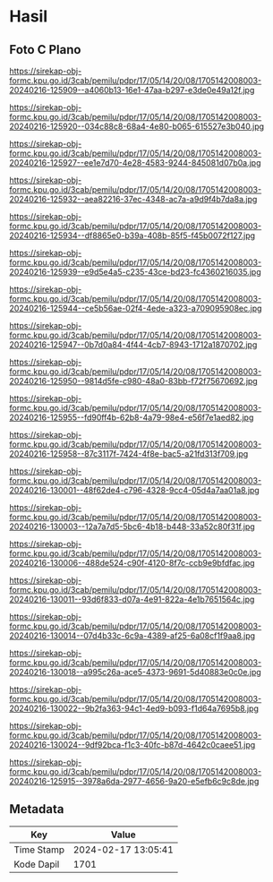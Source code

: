 # Hasil

## Foto C Plano

https://sirekap-obj-formc.kpu.go.id/3cab/pemilu/pdpr/17/05/14/20/08/1705142008003-20240216-125909--a4060b13-16e1-47aa-b297-e3de0e49a12f.jpg

https://sirekap-obj-formc.kpu.go.id/3cab/pemilu/pdpr/17/05/14/20/08/1705142008003-20240216-125920--034c88c8-68a4-4e80-b065-615527e3b040.jpg

https://sirekap-obj-formc.kpu.go.id/3cab/pemilu/pdpr/17/05/14/20/08/1705142008003-20240216-125927--ee1e7d70-4e28-4583-9244-845081d07b0a.jpg

https://sirekap-obj-formc.kpu.go.id/3cab/pemilu/pdpr/17/05/14/20/08/1705142008003-20240216-125932--aea82216-37ec-4348-ac7a-a9d9f4b7da8a.jpg

https://sirekap-obj-formc.kpu.go.id/3cab/pemilu/pdpr/17/05/14/20/08/1705142008003-20240216-125934--df8865e0-b39a-408b-85f5-f45b0072f127.jpg

https://sirekap-obj-formc.kpu.go.id/3cab/pemilu/pdpr/17/05/14/20/08/1705142008003-20240216-125939--e9d5e4a5-c235-43ce-bd23-fc4360216035.jpg

https://sirekap-obj-formc.kpu.go.id/3cab/pemilu/pdpr/17/05/14/20/08/1705142008003-20240216-125944--ce5b56ae-02f4-4ede-a323-a709095908ec.jpg

https://sirekap-obj-formc.kpu.go.id/3cab/pemilu/pdpr/17/05/14/20/08/1705142008003-20240216-125947--0b7d0a84-4f44-4cb7-8943-1712a1870702.jpg

https://sirekap-obj-formc.kpu.go.id/3cab/pemilu/pdpr/17/05/14/20/08/1705142008003-20240216-125950--9814d5fe-c980-48a0-83bb-f72f75670692.jpg

https://sirekap-obj-formc.kpu.go.id/3cab/pemilu/pdpr/17/05/14/20/08/1705142008003-20240216-125955--fd90ff4b-62b8-4a79-98e4-e56f7e1aed82.jpg

https://sirekap-obj-formc.kpu.go.id/3cab/pemilu/pdpr/17/05/14/20/08/1705142008003-20240216-125958--87c3117f-7424-4f8e-bac5-a21fd313f709.jpg

https://sirekap-obj-formc.kpu.go.id/3cab/pemilu/pdpr/17/05/14/20/08/1705142008003-20240216-130001--48f62de4-c796-4328-9cc4-05d4a7aa01a8.jpg

https://sirekap-obj-formc.kpu.go.id/3cab/pemilu/pdpr/17/05/14/20/08/1705142008003-20240216-130003--12a7a7d5-5bc6-4b18-b448-33a52c80f31f.jpg

https://sirekap-obj-formc.kpu.go.id/3cab/pemilu/pdpr/17/05/14/20/08/1705142008003-20240216-130006--488de524-c90f-4120-8f7c-ccb9e9bfdfac.jpg

https://sirekap-obj-formc.kpu.go.id/3cab/pemilu/pdpr/17/05/14/20/08/1705142008003-20240216-130011--93d6f833-d07a-4e91-822a-4e1b7651564c.jpg

https://sirekap-obj-formc.kpu.go.id/3cab/pemilu/pdpr/17/05/14/20/08/1705142008003-20240216-130014--07d4b33c-6c9a-4389-af25-6a08cf1f9aa8.jpg

https://sirekap-obj-formc.kpu.go.id/3cab/pemilu/pdpr/17/05/14/20/08/1705142008003-20240216-130018--a995c26a-ace5-4373-9691-5d40883e0c0e.jpg

https://sirekap-obj-formc.kpu.go.id/3cab/pemilu/pdpr/17/05/14/20/08/1705142008003-20240216-130022--9b2fa363-94c1-4ed9-b093-f1d64a7695b8.jpg

https://sirekap-obj-formc.kpu.go.id/3cab/pemilu/pdpr/17/05/14/20/08/1705142008003-20240216-130024--9df92bca-f1c3-40fc-b87d-4642c0caee51.jpg

https://sirekap-obj-formc.kpu.go.id/3cab/pemilu/pdpr/17/05/14/20/08/1705142008003-20240216-125915--3978a6da-2977-4656-9a20-e5efb6c9c8de.jpg


## Metadata

| Key        | Value               |
| ---------- | ------------------- |
| Time Stamp | 2024-02-17 13:05:41 |
| Kode Dapil | 1701                |



